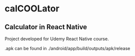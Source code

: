 # calCOOLator

## Calculator in React Native

Project developed for Udemy React Native course.

.apk can be found in ./android/app/build/outputs/apk/release